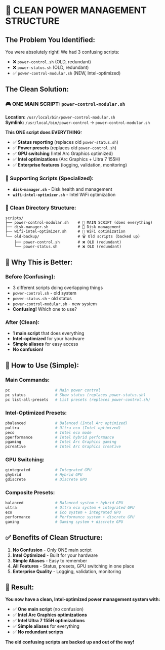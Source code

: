 # 🎯 **CLEAN POWER MANAGEMENT STRUCTURE**

## **The Problem You Identified:**
You were absolutely right! We had 3 confusing scripts:
- ❌ `power-control.sh` (OLD, redundant)
- ❌ `power-status.sh` (OLD, redundant) 
- ✅ `power-control-modular.sh` (NEW, Intel-optimized)

## **The Clean Solution:**

### **🎮 ONE MAIN SCRIPT: `power-control-modular.sh`**

**Location:** `/usr/local/bin/power-control-modular.sh`  
**Symlink:** `/usr/local/bin/power-control` → `power-control-modular.sh`

**This ONE script does EVERYTHING:**
- ✅ **Status reporting** (replaces old `power-status.sh`)
- ✅ **Power presets** (replaces old `power-control.sh`)
- ✅ **GPU switching** (Intel Arc Graphics optimized)
- ✅ **Intel optimizations** (Arc Graphics + Ultra 7 155H)
- ✅ **Enterprise features** (logging, validation, monitoring)

### **🔧 Supporting Scripts (Specialized):**
- **`disk-manager.sh`** - Disk health and management
- **`wifi-intel-optimizer.sh`** - Intel WiFi optimization

### **📁 Clean Directory Structure:**
```
scripts/
├── power-control-modular.sh    # 🎯 MAIN SCRIPT (does everything)
├── disk-manager.sh             # 💾 Disk management
├── wifi-intel-optimizer.sh     # 📶 WiFi optimization
└── old-backup/                 # 🗑️ Old scripts (backed up)
    ├── power-control.sh        # ❌ OLD (redundant)
    └── power-status.sh         # ❌ OLD (redundant)
```

## **🎯 Why This is Better:**

### **Before (Confusing):**
- 3 different scripts doing overlapping things
- `power-control.sh` - old system
- `power-status.sh` - old status
- `power-control-modular.sh` - new system
- **Confusing!** Which one to use?

### **After (Clean):**
- **1 main script** that does everything
- **Intel-optimized** for your hardware
- **Simple aliases** for easy access
- **No confusion!**

## **🚀 How to Use (Simple):**

### **Main Commands:**
```bash
pc                    # Main power control
pc status             # Show status (replaces power-status.sh)
pc list-all-presets   # List presets (replaces power-control.sh)
```

### **Intel-Optimized Presets:**
```bash
pbalanced             # Balanced (Intel Arc optimized)
pultra                # Ultra eco (Intel optimized)
peco                  # Intel eco mode
pperformance          # Intel hybrid performance
pgaming               # Intel Arc Graphics gaming
pcreative             # Intel Arc Graphics creative
```

### **GPU Switching:**
```bash
gintegrated           # Integrated GPU
ghybrid               # Hybrid GPU
gdiscrete             # Discrete GPU
```

### **Composite Presets:**
```bash
balanced              # Balanced system + hybrid GPU
ultra                 # Ultra eco system + integrated GPU
eco                   # Eco system + integrated GPU
performance           # Performance system + discrete GPU
gaming                # Gaming system + discrete GPU
```

## **✅ Benefits of Clean Structure:**

1. **No Confusion** - Only ONE main script
2. **Intel Optimized** - Built for your hardware
3. **Simple Aliases** - Easy to remember
4. **All Features** - Status, presets, GPU switching in one place
5. **Enterprise Quality** - Logging, validation, monitoring

## **🎉 Result:**

**You now have a clean, Intel-optimized power management system with:**
- ✅ **One main script** (no confusion)
- ✅ **Intel Arc Graphics optimizations**
- ✅ **Intel Ultra 7 155H optimizations**
- ✅ **Simple aliases** for everything
- ✅ **No redundant scripts**

**The old confusing scripts are backed up and out of the way!**
